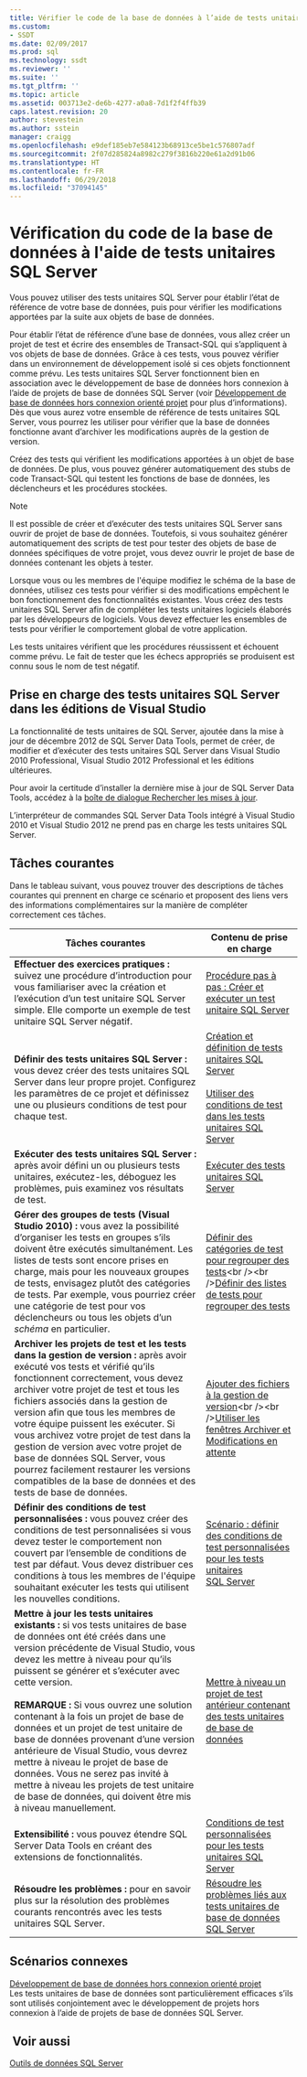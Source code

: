 ```yaml
---
title: Vérifier le code de la base de données à l’aide de tests unitaires SQL Server | Microsoft Docs
ms.custom:
- SSDT
ms.date: 02/09/2017
ms.prod: sql
ms.technology: ssdt
ms.reviewer: ''
ms.suite: ''
ms.tgt_pltfrm: ''
ms.topic: article
ms.assetid: 003713e2-de6b-4277-a0a8-7d1f2f4ffb39
caps.latest.revision: 20
author: stevestein
ms.author: sstein
manager: craigg
ms.openlocfilehash: e9def185eb7e584123b68913ce5be1c576807adf
ms.sourcegitcommit: 2f07d285824a8982c279f3816b220e61a2d91b06
ms.translationtype: HT
ms.contentlocale: fr-FR
ms.lasthandoff: 06/29/2018
ms.locfileid: "37094145"
---
```

# <a name="verifying-database-code-by-using-sql-server-unit-tests"></a>Vérification du code de la base de données à l'aide de tests unitaires SQL Server
Vous pouvez utiliser des tests unitaires SQL Server pour établir l’état de référence de votre base de données, puis pour vérifier les modifications apportées par la suite aux objets de base de données.  
  
Pour établir l’état de référence d’une base de données, vous allez créer un projet de test et écrire des ensembles de Transact\-SQL qui s’appliquent à vos objets de base de données. Grâce à ces tests, vous pouvez vérifier dans un environnement de développement isolé si ces objets fonctionnent comme prévu. Les tests unitaires SQL Server fonctionnent bien en association avec le développement de base de données hors connexion à l’aide de projets de base de données SQL Server (voir [Développement de base de données hors connexion orienté projet](../ssdt/project-oriented-offline-database-development.md) pour plus d’informations). Dès que vous aurez votre ensemble de référence de tests unitaires SQL Server, vous pourrez les utiliser pour vérifier que la base de données fonctionne avant d’archiver les modifications auprès de la gestion de version.  
  
Créez des tests qui vérifient les modifications apportées à un objet de base de données. De plus, vous pouvez générer automatiquement des stubs de code Transact\-SQL qui testent les fonctions de base de données, les déclencheurs et les procédures stockées.  
  
> [!NOTE]  
> Il est possible de créer et d’exécuter des tests unitaires SQL Server sans ouvrir de projet de base de données. Toutefois, si vous souhaitez générer automatiquement des scripts de test pour tester des objets de base de données spécifiques de votre projet, vous devez ouvrir le projet de base de données contenant les objets à tester.  
  
Lorsque vous ou les membres de l'équipe modifiez le schéma de la base de données, utilisez ces tests pour vérifier si des modifications empêchent le bon fonctionnement des fonctionnalités existantes. Vous créez des tests unitaires SQL Server afin de compléter les tests unitaires logiciels élaborés par les développeurs de logiciels. Vous devez effectuer les ensembles de tests pour vérifier le comportement global de votre application.  
  
Les tests unitaires vérifient que les procédures réussissent et échouent comme prévu. Le fait de tester que les échecs appropriés se produisent est connu sous le nom de test négatif.  
  
## <a name="visual-studio-editions-support-for-sql-server-unit-tests"></a>Prise en charge des tests unitaires SQL Server dans les éditions de Visual Studio  
La fonctionnalité de tests unitaires de SQL Server, ajoutée dans la mise à jour de décembre 2012 de SQL Server Data Tools, permet de créer, de modifier et d’exécuter des tests unitaires SQL Server dans Visual Studio 2010 Professional, Visual Studio 2012 Professional et les éditions ultérieures.  
  
Pour avoir la certitude d’installer la dernière mise à jour de SQL Server Data Tools, accédez à la [boîte de dialogue Rechercher les mises à jour](../ssdt/check-for-updates-dialog-box.md).  
  
L’interpréteur de commandes SQL Server Data Tools intégré à Visual Studio 2010 et Visual Studio 2012 ne prend pas en charge les tests unitaires SQL Server.  
  
## <a name="common-tasks"></a>Tâches courantes  
Dans le tableau suivant, vous pouvez trouver des descriptions de tâches courantes qui prennent en charge ce scénario et proposent des liens vers des informations complémentaires sur la manière de compléter correctement ces tâches.  
  
|Tâches courantes|Contenu de prise en charge|  
|----------------|----------------------|  
|**Effectuer des exercices pratiques :** suivez une procédure d’introduction pour vous familiariser avec la création et l’exécution d’un test unitaire SQL Server simple. Elle comporte un exemple de test unitaire SQL Server négatif.|[Procédure pas à pas : Créer et exécuter un test unitaire SQL Server](../ssdt/walkthrough-creating-and-running-a-sql-server-unit-test.md)|  
|**Définir des tests unitaires SQL Server :** vous devez créer des tests unitaires SQL Server dans leur propre projet. Configurez les paramètres de ce projet et définissez une ou plusieurs conditions de test pour chaque test.|[Création et définition de tests unitaires SQL Server](../ssdt/creating-and-defining-sql-server-unit-tests.md)<br /><br />[Utiliser des conditions de test dans les tests unitaires SQL Server](../ssdt/using-test-conditions-in-sql-server-unit-tests.md)|  
|**Exécuter des tests unitaires SQL Server :** après avoir défini un ou plusieurs tests unitaires, exécutez-les, déboguez les problèmes, puis examinez vos résultats de test.|[Exécuter des tests unitaires SQL Server](../ssdt/running-sql-server-unit-tests.md)|  
|**Gérer des groupes de tests (Visual Studio 2010) :** vous avez la possibilité d’organiser les tests en groupes s’ils doivent être exécutés simultanément. Les listes de tests sont encore prises en charge, mais pour les nouveaux groupes de tests, envisagez plutôt des catégories de tests. Par exemple, vous pourriez créer une catégorie de test pour vos déclencheurs ou tous les objets d’un *schéma* en particulier.|[Définir des catégories de test pour regrouper des tests](http://msdn.microsoft.com/library/dd286595(VS.100).aspx)<br /><br />[Définir des listes de tests pour regrouper des tests](http://msdn.microsoft.com/library/dd286584(VS.100).aspx)|  
|**Archiver les projets de test et les tests dans la gestion de version :** après avoir exécuté vos tests et vérifié qu’ils fonctionnent correctement, vous devez archiver votre projet de test et tous les fichiers associés dans la gestion de version afin que tous les membres de votre équipe puissent les exécuter. Si vous archivez votre projet de test dans la gestion de version avec votre projet de base de données SQL Server, vous pourrez facilement restaurer les versions compatibles de la base de données et des tests de base de données.|[Ajouter des fichiers à la gestion de version](http://msdn.microsoft.com/library/ms181374(VS.100).aspx)<br /><br />[Utiliser les fenêtres Archiver et Modifications en attente](http://msdn.microsoft.com/library/ms245462(VS.100).aspx)|  
|**Définir des conditions de test personnalisées :** vous pouvez créer des conditions de test personnalisées si vous devez tester le comportement non couvert par l’ensemble de conditions de test par défaut. Vous devez distribuer ces conditions à tous les membres de l'équipe souhaitant exécuter les tests qui utilisent les nouvelles conditions.|[Scénario : définir des conditions de test personnalisées pour les tests unitaires SQL Server](http://msdn.microsoft.com/library/dd193282(VS.100).aspx)|  
|**Mettre à jour les tests unitaires existants :** si vos tests unitaires de base de données ont été créés dans une version précédente de Visual Studio, vous devez les mettre à niveau pour qu’ils puissent se générer et s’exécuter avec cette version.<br /><br />**REMARQUE :** Si vous ouvrez une solution contenant à la fois un projet de base de données et un projet de test unitaire de base de données provenant d’une version antérieure de Visual Studio, vous devrez mettre à niveau le projet de base de données. Vous ne serez pas invité à mettre à niveau les projets de test unitaire de base de données, qui doivent être mis à niveau manuellement.|[Mettre à niveau un projet de test antérieur contenant des tests unitaires de base de données](../ssdt/upgrade-an-older-test-project-containing-database-unit-tests.md)|  
|**Extensibilité :** vous pouvez étendre SQL Server Data Tools en créant des extensions de fonctionnalités.|[Conditions de test personnalisées pour les tests unitaires SQL Server](../ssdt/custom-test-conditions-for-sql-server-unit-tests.md)|  
|**Résoudre les problèmes :** pour en savoir plus sur la résolution des problèmes courants rencontrés avec les tests unitaires SQL Server.|[Résoudre les problèmes liés aux tests unitaires de base de données SQL Server](../ssdt/troubleshooting-sql-server-database-unit-testing-issues.md)|  
  
## <a name="related-scenarios"></a>Scénarios connexes  
[Développement de base de données hors connexion orienté projet](../ssdt/project-oriented-offline-database-development.md)  
Les tests unitaires de base de données sont particulièrement efficaces s’ils sont utilisés conjointement avec le développement de projets hors connexion à l’aide de projets de base de données SQL Server.  
  
## <a name="see-also"></a> Voir aussi  
[Outils de données SQL Server](../ssdt/sql-server-data-tools.md)  
  
